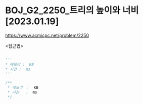 # BOJ_G2_2250_트리의 높이와 너비 [2023.01.19]
https://www.acmicpc.net/problem/2250

<접근법>
```
```



```python
'''
* 메모리 :  KB
* 시간 :  ms
'''
```



```java
/**
 * 메모리  :  KB
 * 시간   :  ms
 */
```
